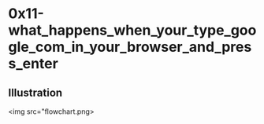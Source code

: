 # 0x11-what_happens_when_your_type_google_com_in_your_browser_and_press_enter
## Illustration
<img src="flowchart.png>
